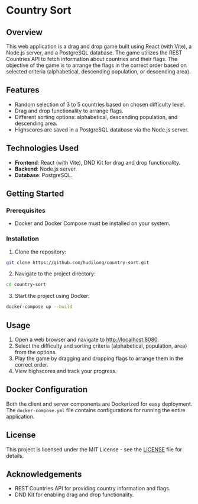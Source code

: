# Country Sort

## Overview

This web application is a drag and drop game built using React (with Vite), a Node.js server, and a PostgreSQL database. The game utilizes the REST Countries API to fetch information about countries and their flags. The objective of the game is to arrange the flags in the correct order based on selected criteria (alphabetical, descending population, or descending area).

## Features

-   Random selection of 3 to 5 countries based on chosen difficulty level.
-   Drag and drop functionality to arrange flags.
-   Different sorting options: alphabetical, descending population, and descending area.
-   Highscores are saved in a PostgreSQL database via the Node.js server.

## Technologies Used

-   **Frontend**: React (with Vite), DND Kit for drag and drop functionality.
-   **Backend**: Node.js server.
-   **Database**: PostgreSQL.

## Getting Started

### Prerequisites

-   Docker and Docker Compose must be installed on your system.

### Installation

1. Clone the repository:

```bash
git clone https://github.com/hudilong/country-sort.git
```

2. Navigate to the project directory:

```bash
cd country-sort
```

3. Start the project using Docker:

```bash
docker-compose up --build
```

## Usage

1. Open a web browser and navigate to [http://localhost:8080](http://localhost:8080).
2. Select the difficulty and sorting criteria (alphabetical, population, area) from the options.
3. Play the game by dragging and dropping flags to arrange them in the correct order.
4. View highscores and track your progress.

## Docker Configuration

Both the client and server components are Dockerized for easy deployment. The `docker-compose.yml` file contains configurations for running the entire application.

## License

This project is licensed under the MIT License - see the [LICENSE](LICENSE) file for details.

## Acknowledgements

-   REST Countries API for providing country information and flags.
-   DND Kit for enabling drag and drop functionality.
